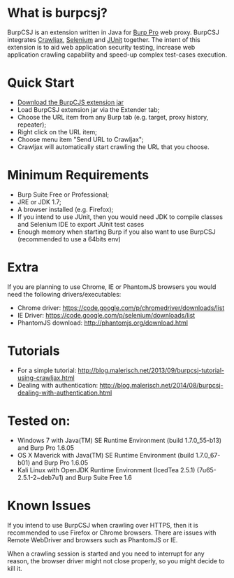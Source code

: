 What is burpcsj?
================

BurpCSJ is an extension written in Java for [Burp Pro](http://portswigger.net/burp/) web proxy. 
BurpCSJ integrates [Crawljax](http://www.crawljax.com), [Selenium](http://docs.seleniumhq.org/) and [JUnit](http://junit.org/) together.
The intent of this extension is to aid web application security testing, increase web application crawling capability and speed-up complex test-cases execution.

Quick Start
===========

- [Download the BurpCJS extension jar](http://bit.ly/burpcsj0-2)
- Load BurpCSJ extension jar via the Extender tab;
- Choose the URL item from any Burp tab (e.g. target, proxy history, repeater); 
- Right click on the URL item;
- Choose menu item "Send URL to Crawljax";
- Crawljax will automatically start crawling the URL that you choose.

Minimum Requirements
====================

- Burp Suite Free or Professional;
- JRE or JDK 1.7;
- A browser installed (e.g. Firefox);
- If you intend to use JUnit, then you would need JDK to compile classes and Selenium IDE to export JUnit test cases
- Enough memory when starting Burp if you also want to use BurpCSJ (recommended to use a 64bits env)

Extra
=====

If you are planning to use Chrome, IE or PhantomJS browsers you would need the following drivers/executables:

- Chrome driver: https://code.google.com/p/chromedriver/downloads/list
- IE Driver: https://code.google.com/p/selenium/downloads/list
- PhantomJS download: http://phantomjs.org/download.html


Tutorials
=========

- For a simple tutorial: http://blog.malerisch.net/2013/09/burpcsj-tutorial-using-crawljax.html
- Dealing with authentication: http://blog.malerisch.net/2014/08/burpcsj-dealing-with-authentication.html

Tested on:
==========

- Windows 7 with Java(TM) SE Runtime Environment (build 1.7.0_55-b13) and Burp Pro 1.6.05
- OS X Maverick with Java(TM) SE Runtime Environment (build 1.7.0_67-b01) and Burp Pro 1.6.05
- Kali Linux with OpenJDK Runtime Environment (IcedTea 2.5.1) (7u65-2.5.1-2~deb7u1) and Burp Suite Free 1.6


Known Issues
============

If you intend to use BurpCSJ when crawling over HTTPS, then it is recommended to use Firefox or Chrome browsers.
There are issues with Remote WebDriver and browsers such as PhantomJS or IE.

When a crawling session is started and you need to interrupt for any reason, the browser driver might not close properly, so you might decide to kill it.